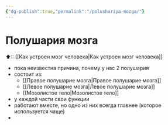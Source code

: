 ```yaml
---
{"dg-publish":true,"permalink":"/polushariya-mozga/"}
---
```


# Полушария мозга

⬆:: [[Как устроен мозг человека\|Как устроен мозг человека]]

- пока неизвестна причина, почему у нас 2 полушария
- состоит из:
	- [[Правое полушарие мозга\|Правое полушарие мозга]]
	- [[Левое полушарие мозга\|Левое полушарие мозга]]
	- [[Мозолистое тело\|Мозолистое тело]]
- у каждой части свои функции
- работают вместе, но одно из них всегда главнее (которое используется чаще)
- 